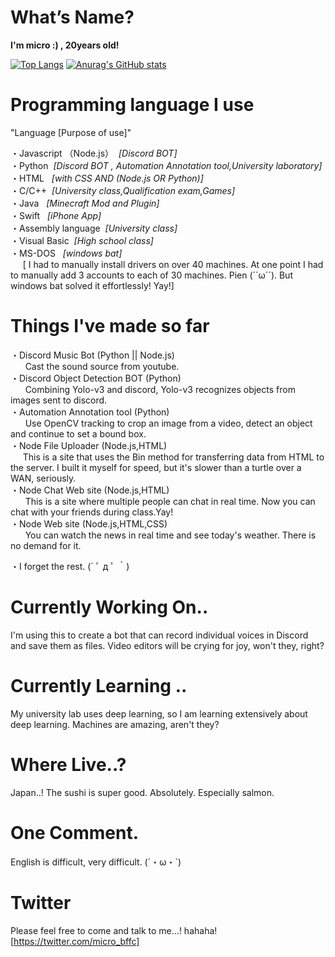 # What’s Name?
 **I'm micro :) , 20years old!**

[![Top Langs](https://github-readme-stats.vercel.app/api/top-langs/?username=micro111)](https://github.com/anuraghazra/github-readme-stats)
[![Anurag's GitHub stats](https://github-readme-stats.vercel.app/api?username=micro111)](https://github.com/anuraghazra/github-readme-stats)


# Programming language I use  
  "Language [Purpose of use]"
  
  ・Javascript （Node.js）         &nbsp;*[Discord BOT]*  
  ・Python                           &nbsp;*[Discord BOT , Automation Annotation tool,University laboratory]*  
  ・HTML                           &nbsp; *[with CSS AND (Node.js OR Python)]*  
  ・C/C++                             &nbsp;*[University class,Qualification exam,Games]*   
  ・Java                       &nbsp; *[Minecraft Mod and Plugin]*   
  ・Swift  &nbsp;                *[iPhone App]*   
  ・Assembly language    &nbsp;*[University class]*  
  ・Visual Basic    &nbsp;*[High school class]*   
  ・MS-DOS         &nbsp; *[windows bat]*  
   &nbsp; &nbsp; &nbsp;[ I had to manually install drivers on over 40 machines. At one point I had to manually add 3 accounts to each of 30 machines. Pien (´´ω´´).
But windows bat solved it effortlessly! Yay!]

# Things I've made so far   
  ・Discord Music Bot (Python || Node.js)  
  &nbsp; &nbsp; &nbsp; Cast the sound source from youtube.   
  ・Discord Object Detection BOT (Python)  
  &nbsp; &nbsp; &nbsp; Combining Yolo-v3 and discord, Yolo-v3 recognizes objects from images sent to discord.    
  ・Automation Annotation tool (Python)    
  &nbsp;  &nbsp; &nbsp;  Use OpenCV tracking to crop an image from a video, detect an object and continue to set a bound box.   
  ・Node File Uploader (Node.js,HTML)     
  &nbsp; &nbsp; &nbsp;This is a site that uses the Bin method for transferring data from HTML to the server.
I built it myself for speed, but it's slower than a turtle over a WAN, seriously.   
  ・Node Chat Web site (Node.js,HTML)     
  &nbsp; &nbsp; &nbsp; This is a site where multiple people can chat in real time. Now you can chat with your friends during class.Yay!  
  ・Node Web site (Node.js,HTML,CSS)    
 &nbsp;  &nbsp; &nbsp;  You can watch the news in real time and see today's weather.
There is no demand for it.   
     
  ・I forget the rest. (´ ﾟ д ﾟ ｀)    

  

# Currently Working On..
 I'm using this to create a bot that can record individual voices in Discord and save them as files.
Video editors will be crying for joy, won't they, right?


# Currently Learning ..
 My university lab uses deep learning, so I am learning extensively about deep learning. Machines are amazing, aren't they?

# Where Live..?
 Japan..! The sushi is super good. Absolutely. Especially salmon.

# One Comment.
 English is difficult, very difficult. (´・ω・`)
 
# Twitter
 Please feel free to come and talk to me...! hahaha![https://twitter.com/micro_bffc]
